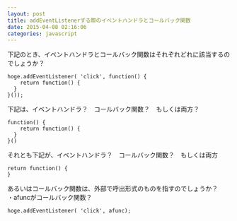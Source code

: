 ```yaml
---
layout: post
title: addEventListenerする際のイベントハンドラとコールバック関数
date: 2015-04-08 02:16:06
categories: javascript
---
```

<!-- {% raw %} -->
<p>下記のとき、イベントハンドラとコールバック関数はそれぞれどれに該当するのでしょうか？</p>

<pre><code>hoge.addEventListener( 'click', function() {
    return function() {
  }
}());
</code></pre>

<p>下記は、イベントハンドラ？　コールバック関数？　もしくは両方？</p>

<pre><code>function() {
    return function() {
  }
}()
</code></pre>

<p>それとも下記が、イベントハンドラ？　コールバック関数？　もしくは両方</p>

<pre><code>return function() {
}
</code></pre>

<p>あるいはコールバック関数は、外部で呼出形式のものを指すのでしょうか？<br>
・afuncがコールバック関数？</p>

<pre><code>hoge.addEventListener( 'click', afunc);
</code></pre>
<!-- {% endraw %} -->
